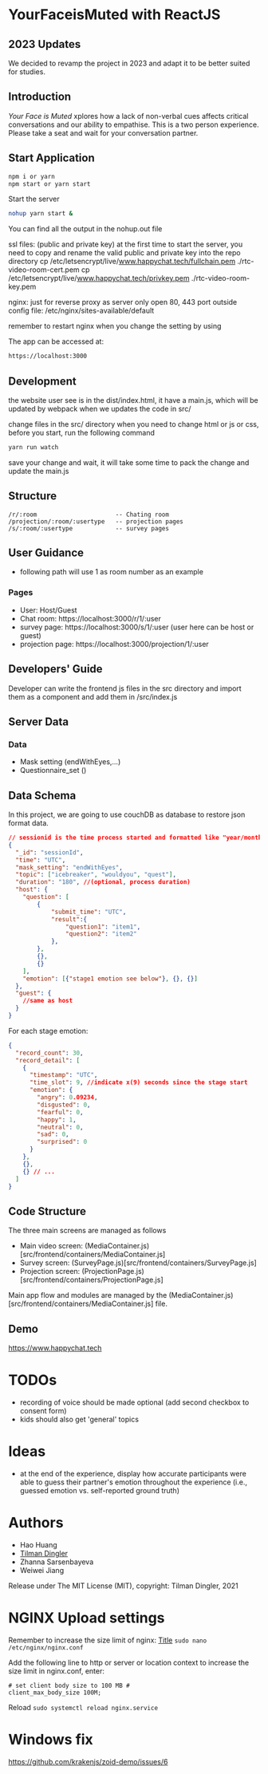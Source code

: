 # YourFaceisMuted with ReactJS

## 2023 Updates
We decided to revamp the project in 2023 and adapt it to be better suited for studies.

## Introduction

<i>Your Face is Muted</i> xplores how a lack of non-verbal cues
affects critical conversations and our ability to empathise.
This is a two person experience. Please take a seat and wait
for your conversation partner.

## Start Application

```bash
npm i or yarn
npm start or yarn start

```

Start the server

```bash
nohup yarn start &
```

You can find all the output in the nohup.out file

ssl files: (public and private key)
at the first time to start the server, you need to copy and rename the valid public and private key into the repo directory
cp /etc/letsencrypt/live/www.happychat.tech/fullchain.pem ./rtc-video-room-cert.pem
cp /etc/letsencrypt/live/www.happychat.tech/privkey.pem ./rtc-video-room-key.pem

nginx: just for reverse proxy as server only open 80, 443 port outside
config file: /etc/nginx/sites-available/default

remember to restart nginx when you change the setting by using

The app can be accessed at:

```bash
https://localhost:3000
```

## Development

the website user see is in the dist/index.html, it have a main.js, which will be updated by webpack when we updates the code in src/

change files in the src/ directory when you need to change html or js or css, before you start, run the following command

```bash
yarn run watch
```

save your change and wait, it will take some time to pack the change and update the main.js

## Structure

    /r/:room                      -- Chating room
    /projection/:room/:usertype   -- projection pages
    /s/:room/:usertype            -- survey pages

## User Guidance

- following path will use 1 as room number as an example

### Pages

- User: Host/Guest
- Chat room: https://localhost:3000/r/1/:user
- survey page: https://localhost:3000/s/1/:user (user here can be host or guest)
- projection page: https://localhost:3000/projection/1/:user

## Developers' Guide

Developer can write the frontend js files in the src directory and import them as a component and add them in /src/index.js

## Server Data

### Data

- Mask setting (endWithEyes,...)
- Questionnaire_set ()

## Data Schema

In this project, we are going to use couchDB as database to restore json format data.

```json
// sessionid is the time process started and formatted like "year/month/day/hour/min/second" e.g. "2020/6/1/6/15/24"
{
  "_id": "sessionId",
  "time": "UTC",
  "mask_setting": "endWithEyes",
  "topic": ["icebreaker", "wouldyou", "quest"],
  "duration": "180", //(optional, process duration)
  "host": {
    "question": [
        {
            "submit_time": "UTC",
            "result":{
                "question1": "item1",
                "question2": "item2"
            },
        },
        {},
        {}
    ],
    "emotion": [{"stage1 emotion see below"}, {}, {}]
  },
  "guest": {
    //same as host
  }
}
```

For each stage emotion:

```json
{
  "record_count": 30,
  "record_detail": [
    {
      "timestamp": "UTC",
      "time_slot": 9, //indicate x(9) seconds since the stage start
      "emotion": {
        "angry": 0.09234,
        "disgusted": 0,
        "fearful": 0,
        "happy": 1,
        "neutral": 0,
        "sad": 0,
        "surprised": 0
      }
    },
    {},
    {} // ...
  ]
}
```

## Code Structure

The three main screens are managed as follows

- Main video screen: (MediaContainer.js)[src/frontend/containers/MediaContainer.js]
- Survey screen: (SurveyPage.js)[src/frontend/containers/SurveyPage.js]
- Projection screen: (ProjectionPage.js)[src/frontend/containers/ProjectionPage.js]

Main app flow and modules are managed by the (MediaContainer.js)[src/frontend/containers/MediaContainer.js] file.

## Demo

https://www.happychat.tech

# TODOs

- recording of voice should be made optional (add second checkbox to consent form)
- kids should also get 'general' topics

# Ideas

- at the end of the experience, display how accurate participants were able to guess their partner's emotion throughout the experience (i.e., guessed emotion vs. self-reported ground truth)

# Authors
- Hao Huang
- [Tilman Dingler](https://github.com/Til-D/)
- Zhanna Sarsenbayeva
- Weiwei Jiang


Release under The MIT License (MIT), copyright: Tilman Dingler, 2021

# NGINX Upload settings
Remember to increase the size limit of nginx:
[Title](https://www.cyberciti.biz/faq/linux-unix-bsd-nginx-413-request-entity-too-large/)
```sudo nano /etc/nginx/nginx.conf```

Add the following line to http or server or location context to increase the size limit in nginx.conf, enter:
```
# set client body size to 100 MB #
client_max_body_size 100M;
```

Reload
```sudo systemctl reload nginx.service```
# Windows fix
https://github.com/krakenjs/zoid-demo/issues/6